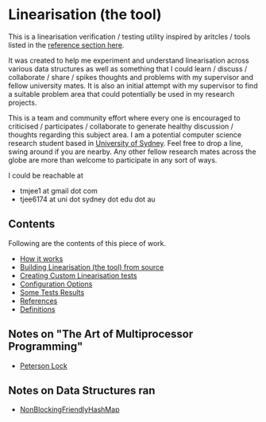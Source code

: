# Linearisation (the tool)

This is a linearisation verification / testing utility inspired by aritcles / tools listed in the
[reference section here](docs/references.md).

It was created to help me experiment and understand linearisation across various data structures
as well as something that I could learn / discuss / collaborate / share / spikes thoughts and problems
with my supervisor and fellow university mates. It is also an initial attempt with my supervisor to find a
suitable problem area that could potentially be used in my research projects.

This is a team and community effort where every one is encouraged to criticised / participates / collaborate
to generate healthy discussion / thoughts regarding this subject area. I am a potential computer science research
student based in [University of Sydney](http://sydney.edu.au). Feel free to drop a line, swing around if you
are nearby. Any other fellow research mates across the globe are more than welcome to participate in any sort of ways.

I could be reachable at
- tmjee1 at gmail dot com
- tjee6174 at uni dot sydney dot edu dot au

## Contents
Following are the contents of this piece of work.

- [How it works](docs/how_it_works.md)
- [Building Linearisation (the tool) from source](docs/building.md)
- [Creating Custom Linearisation tests](docs/create_custom_linearisation_tests.md)
- [Configuration Options](docs/configuration_options.md)
- [Some Tests Results](docs/some_tests_results.md)
- [References](docs/references.md)
- [Definitions](docs/definitions.md)


## Notes on "The Art of Multiprocessor Programming"
- [Peterson Lock](taomp/ch2/peterson_lock.md)

## Notes on Data Structures ran
- [NonBlockingFriendlyHashMap](linearisation-datastructures/nonblockingfriendlyhashmap.md)
